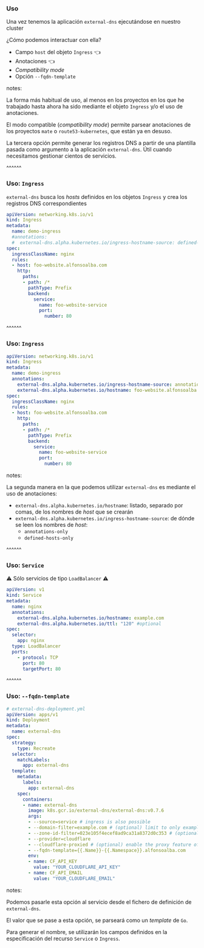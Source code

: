 ### Uso

Una vez tenemos la aplicación `external-dns` ejecutándose en nuestro cluster

¿Cómo podemos interactuar con ella?

* Campo `host` del objeto `Ingress` 👈
* Anotaciones 👈
* _Compatibility mode_
* Opción `--fqdn-template`

notes:

La forma más habitual de uso, al menos en los proyectos en los que he trabajado hasta ahora
ha sido mediante el objeto `Ingress` y/o el uso de anotaciones.

El modo compatible (_compatibility mode_) permite parsear anotaciones de los proyectos
`mate` o `route53-kubernetes`, que están ya en desuso.

La tercera opción permite generar los registros DNS a partir de una plantilla 
pasada como argumento a la aplicación `external-dns`. Útil cuando necesitamos 
gestionar cientos de servicios.

^^^^^^

### Uso: `Ingress`

`external-dns` busca los _hosts_ definidos en los objetos `Ingress` y crea los registros
DNS correspondientes

```yaml [6,7,10]
apiVersion: networking.k8s.io/v1
kind: Ingress
metadata:
  name: demo-ingress
  #annotations:
  #  external-dns.alpha.kubernetes.io/ingress-hostname-source: defined-hosts-only  
spec:
  ingressClassName: nginx
  rules:
  - host: foo-website.alfonsoalba.com
    http:
      paths:
      - path: /*
        pathType: Prefix
        backend:
          service:
            name: foo-website-service
            port:
              number: 80
```

^^^^^^

### Uso: `Ingress`

```yaml [5-7]
apiVersion: networking.k8s.io/v1
kind: Ingress
metadata:
  name: demo-ingress
  annotations:
    external-dns.alpha.kubernetes.io/ingress-hostname-source: annotation-only
    external-dns.alpha.kubernetes.io/hostname: foo-website.alfonsoalba.com
spec:
  ingressClassName: nginx
  rules:
  - host: foo-website.alfonsoalba.com
    http:
      paths:
      - path: /*
        pathType: Prefix
        backend:
          service:
            name: foo-website-service
            port:
              number: 80
```

notes:

La segunda manera en la que podemos utilizar `external-dns` es mediante el uso
de anotaciones:

* `external-dns.alpha.kubernetes.io/hostname`: listado, separado por comas, de los
  nombres de _host_ que se crearán
* `external-dns.alpha.kubernetes.io/ingress-hostname-source`: de dónde se leen los
  nombres de _host_:
  * `annotations-only`
  * `defined-hosts-only`

^^^^^^

### Uso: `Service`

⚠️ Sólo servicios de tipo `LoadBalancer` ⚠️

```yaml [5-7]
apiVersion: v1
kind: Service
metadata:
  name: nginx
  annotations:
    external-dns.alpha.kubernetes.io/hostname: example.com
    external-dns.alpha.kubernetes.io/ttl: "120" #optional
spec:
  selector:
    app: nginx
  type: LoadBalancer
  ports:
    - protocol: TCP
      port: 80
      targetPort: 80
```

^^^^^^

### Uso: `--fqdn-template`

```yaml [26]
# external-dns-deployment.yml
apiVersion: apps/v1
kind: Deployment
metadata:
  name: external-dns
spec:
  strategy:
    type: Recreate
  selector:
    matchLabels:
      app: external-dns
  template:
    metadata:
      labels:
        app: external-dns
    spec:
      containers:
      - name: external-dns
        image: k8s.gcr.io/external-dns/external-dns:v0.7.6
        args:
        - --source=service # ingress is also possible
        - --domain-filter=example.com # (optional) limit to only example.com domains; change to match the zone created above.
        - --zone-id-filter=023e105f4ecef8ad9ca31a8372d0c353 # (optional) limit to a specific zone.
        - --provider=cloudflare
        - --cloudflare-proxied # (optional) enable the proxy feature of Cloudflare (DDOS protection, CDN...)
        - --fqdn-template={{.Name}}-{{.Namespace}}.alfonsoalba.com
        env:
        - name: CF_API_KEY
          value: "YOUR_CLOUDFLARE_API_KEY"
        - name: CF_API_EMAIL
          value: "YOUR_CLOUDFLARE_EMAIL"
```

notes:

Podemos pasarle esta opción al servicio desde el fichero de definición de `external-dns`.

El valor que se pase a esta opción, se parseará como un _template_ de `Go`.

Para generar el nombre, se utilizarán los campos definidos en la especificación
del recurso `Service` o `Ingress`.